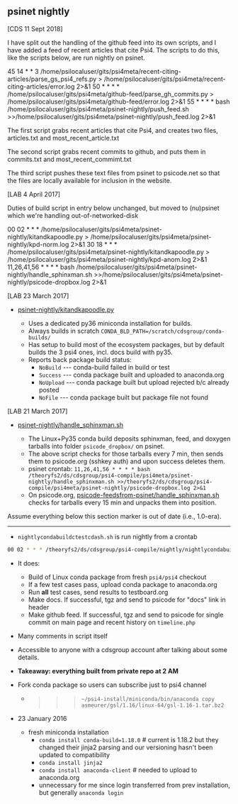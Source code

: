 psinet nightly
--------------
[CDS 11 Sept 2018]

I have split out the handling of the github feed into its own scripts, and I have added a feed of recent articles that cite Psi4.  The scripts to do this, like the scripts below, are run nightly on psinet.

45 14 * * 3 /home/psilocaluser/gits/psi4meta/recent-citing-articles/parse_gs_psi4_refs.py > /home/psilocaluser/gits/psi4meta/recent-citing-articles/error.log 2>&1
50 * * * * /home/psilocaluser/gits/psi4meta/github-feed/parse_gh_commits.py > /home/psilocaluser/gits/psi4meta/github-feed/error.log 2>&1
55 * * * * bash /home/psilocaluser/gits/psi4meta/psinet-nightly/push_feed.sh >>/home/psilocaluser/gits/psi4meta/psinet-nightly/push_feed.log 2>&1

The first script grabs recent articles that cite Psi4, and creates two files, articles.txt and most_recent_article.txt

The second script grabs recent commits to github, and puts them in commits.txt and most_recent_commimt.txt

The third script pushes these text files from psinet to psicode.net so that the files are locally available for inclusion
in the website.

[LAB 4 April 2017]

Duties of build script in entry below unchanged, but moved to (nu)psinet which we're handling out-of-networked-disk

00 02 * * * /home/psilocaluser/gits/psi4meta/psinet-nightly/kitandkapoodle.py > /home/psilocaluser/gits/psi4meta/psinet-nightly/kpd-norm.log 2>&1
30 18 * * * /home/psilocaluser/gits/psi4meta/psinet-nightly/kitandkapoodle.py > /home/psilocaluser/gits/psi4meta/psinet-nightly/kpd-anom.log 2>&1
11,26,41,56 * * * * bash /home/psilocaluser/gits/psi4meta/psinet-nightly/handle_sphinxman.sh >>/home/psilocaluser/gits/psi4meta/psinet-nightly/psicode-dropbox.log 2>&1

[LAB 23 March 2017]

* [psinet-nightly/kitandkapoodle.py](kitandkapoodle.py)

  * Uses a dedicated py36 miniconda installation for builds.
  * Always builds in scratch ``CONDA_BLD_PATH=/scratch/cdsgroup/conda-builds/``
  * Has setup to build most of the ecosystem packages, but by default builds the 3 psi4 ones, incl. docs build with py35.
  * Reports back package build status:
    * `NoBuild` --- conda-build failed in build or test
    * `Success` --- conda package built and uploaded to anaconda.org
    * `NoUpload` --- conda package built but upload rejected b/c already posted
    * `NoFile` --- conda package built but package file not found

[LAB 21 March 2017]

* [psinet-nightly/handle_sphinxman.sh](handle_sphinxman.sh)

  * The Linux+Py35 conda build deposits sphinxman, feed, and doxygen tarballs into folder `psicode_dropbox/` on psinet.
  * The above script checks for those tarballs every 7 min, then sends them to psicode.org (sshkey auth) and upon success deletes them.
  * psinet crontab: `11,26,41,56 * * * * bash /theoryfs2/ds/cdsgroup/psi4-compile/psi4meta/psinet-nightly/handle_sphinxman.sh >>/theoryfs2/ds/cdsgroup/psi4-compile/psi4meta/psinet-nightly/psicode-dropbox.log 2>&1`
  * On psicode.org, [psicode-feedsfrom-psinet/handle_sphinxman.sh](../psicode-feedsfrom-psinet/handle_sphinxman.sh) checks for tarballs every 15 min and unpacks them into position.

Assume everything below this section marker is out of date (i.e., 1.0-era).

-----

* ``nightlycondabuildctestcdash.sh`` is run nightly from a crontab

```bash
00 02 * * * /theoryfs2/ds/cdsgroup/psi4-compile/nightly/nightlycondabuildctestcdash.sh >/theoryfs2/ds/cdsgroup/psi4-compile/nightly/cb-psinet.log 2>&1
```

* It does:

  * Build of Linux conda package from fresh ``psi4/psi4`` checkout
  * If a few test cases pass, upload conda package to anaconda.org
  * Run **all** test cases, send results to testboard.org
  * Make docs. If successful, tgz and send to psicode for "docs" link in header
  * Make github feed. If successful, tgz and send to psicode for single commit on main page and recent history on ``timeline.php``

* Many comments in script itself

* Accessible to anyone with a cdsgroup account after talking about some details.

* **Takeaway: everything built from private repo at 2 AM**

* Fork conda package so users can subscribe just to psi4 channel
  * >>> ``~/psi4-install/miniconda/bin/anaconda copy asmeurer/gsl/1.16/linux-64/gsl-1.16-1.tar.bz2``

* 23 January 2016

  * fresh miniconda installation
    * `conda install conda-build=1.18.0`  # current is 1.18.2 but they changed their jinja2 parsing and our versioning hasn't been updated to compatibility
    * `conda install jinja2`
    * `conda install anaconda-client`  # needed to upload to anaconda.org
    * unnecessary for me since login transferred from prev installation, but generally `anaconda login`

